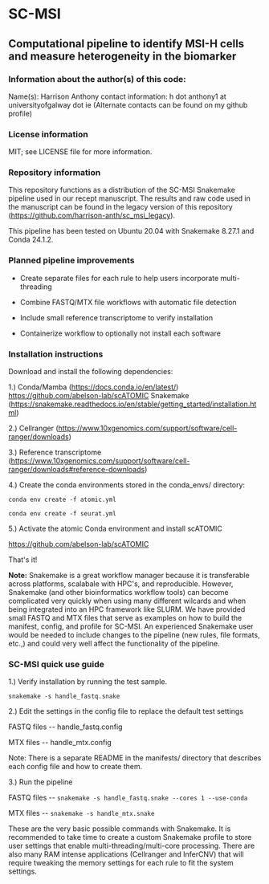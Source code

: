 # SC-MSI
## Computational pipeline to identify MSI-H cells and measure heterogeneity in the biomarker

### Information about the author(s) of this code:
Name(s): Harrison Anthony 
contact information: h dot anthony1 at universityofgalway dot ie
(Alternate contacts can be found on my github profile)

### License information
MIT; see LICENSE file for more information.

### Repository information

This repository functions as a distribution of the SC-MSI Snakemake pipeline used in our recept manuscript. The results and raw code used in the manuscript can be found in the legacy version of this
repository (https://github.com/harrison-anth/sc_msi_legacy).

This pipeline has been tested on Ubuntu 20.04 with Snakemake 8.27.1 and Conda 24.1.2.

### Planned pipeline improvements

* Create separate files for each rule to help users incorporate multi-threading

* Combine FASTQ/MTX file workflows with automatic file detection

* Include small reference transcriptome to verify installation

* Containerize workflow to optionally not install each software

### Installation instructions

Download and install the following dependencies: 

1.) Conda/Mamba (https://docs.conda.io/en/latest/)
https://github.com/abelson-lab/scATOMIC
Snakemake (https://snakemake.readthedocs.io/en/stable/getting_started/installation.html)

2.) Cellranger (https://www.10xgenomics.com/support/software/cell-ranger/downloads)

3.) Reference transcriptome (https://www.10xgenomics.com/support/software/cell-ranger/downloads#reference-downloads)

4.) Create the conda environments stored in the conda_envs/ directory:

```conda env create -f atomic.yml```

```conda env create -f seurat.yml```

5.) Activate the atomic Conda environment and install scATOMIC

https://github.com/abelson-lab/scATOMIC

That's it!

**Note:** Snakemake is a great workflow manager because it is transferable across platforms, scalabale with HPC's, and reproducible. However, Snakemake 
(and other bioinformatics workflow tools) can become complicated very quickly when using many different wilcards 
and when being integrated into an HPC framework like SLURM. We have provided small FASTQ and MTX files that serve as examples on how to build the
manifest, config, and profile for SC-MSI. An experienced Snakemake user would be needed to include changes to the pipeline (new rules, file formats, etc.,) 
and could very well affect the functionality of the pipeline. 

### SC-MSI quick use guide

1.) Verify installation by running the test sample. 

``` snakemake -s handle_fastq.snake ```

2.) Edit the settings in the config file to replace the default test settings

FASTQ files -- handle_fastq.config

MTX files -- handle_mtx.config

Note: There is a separate README in the manifests/ directory that describes each config file and how to create them. 

3.) Run the pipeline

FASTQ files -- ``` snakemake -s handle_fastq.snake --cores 1 --use-conda ```

MTX files -- ``` snakemake -s handle_mtx.snake ```

These are the very basic possible commands with Snakemake. It is recommended to take time to create a custom Snakemake profile to 
store user settings that enable multi-threading/multi-core processing. There are also many RAM intense applications (Cellranger and InferCNV) 
that will require tweaking the memory settings for each rule to fit the system settings.
